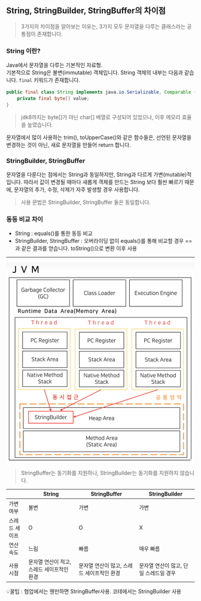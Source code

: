 ## String, StringBuilder, StringBuffer의 차이점

> 3가지의 차이점을 알아보는 이유는, 3가지 모두 문자열을 다루는 클래스라는 공통점이 존재합니다.

### String 이란?
Java에서 문자열을 다루는 기본적인 자료형.<br>
기본적으로 String은 불변(immutable) 객체입니다.
String 객체의 내부는 다음과 같습니다.
`final` 키워드가 존재합니다.
```java
public final class String implements java.io.Serializable, Comparable {
	private final byte[] value;
}
```
> jdk8까지는 byte[]가 아닌 char[] 배열로 구성되어 있었으나, 이후 메모리 효율을 높였습니다.

문자열에서 많이 사용하는 trim(), toUpperCase()와 같은 함수들은, 선언된 문자열을
변경하는 것이 아닌, 새로 문자열을 만들어 return 합니다.

### StringBuilder, StringBuffer
문자열을 다룬다는 점에서는 String과 동일하지만, String과 다르게 가변(mutable)적입니다.
따라서 값이 변경될 때마다 새롭게 객체를 만드는 String 보다 훨씬 빠르기 때문에,
문자열의 추가, 수정, 삭제가 자주 발생할 경우 사용합니다.
> 사용 문법은 StringBuilder, StringBuffer 둘은 동일합니다.

### 동등 비교 차이
- String : equals()를 통한 동등 비교
- StringBuilder, StringBuffer : 오버라이딩 없이 equals()를 통해 비교할 경우 
==과 같은 결과를 얻습니다. toString()으로 변환 이후 사용
---
<img src="jvm.png">

> StringBuffer는 동기화를 지원하나, StringBuilder는 동기화를 지원하지 않습니다.

|            | String                   | StringBuffer             | StringBuilder          |
|------------|--------------------------|--------------------------|------------------------|
| 가변 여부      | 불변                       | 가변                       | 가변                     |
| 스레드 세이프    | O                        | O                        | X                      |
| 연산 속도      |  느림                      | 빠름                       | 매우 빠름                  |
| 사용 시점      | 문자열 연산이 적고, 스레드 세이프적인 환경 | 문자열 연산이 많고, 스레드 세이프적인 환경 | 문자열 연산이 많고, 단일 스레드일 경우 |

💡꿀팁 : 협업에서는 웬만하면 StringBuffer사용. 코테에서는 StringBuilder 사용
